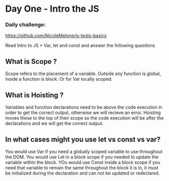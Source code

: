 # Day One - Intro the JS

### Daily challenge:  
https://github.com/NicoleMelone/js-tests-basics

Read Intro to JS > Var, let and const and answer the following questions

## What is Scope ?
Scope refers to the placement of a variable. Outside any function is global, inside a function is block. Or for Var locally scoped.

## What is Hoisting ?
Variables and function declarations need to be above the code execution in order to get the correct output, otherwise we will recieve an error. Hoisting moves these to the top of their scope so the code execution will be after the declarations and we will get the correct output.

## In what cases might you use let vs const vs var?
You would use Var if you need a globally scoped variable to use throughout the DOM. You would use Let in a block scope if you needed to update the variable within the block. YOu would use Const inside a block scope if you need that variable to remain the same throughout the block it is in, it must be initialized during the declaration and can not be updated or redeclared.